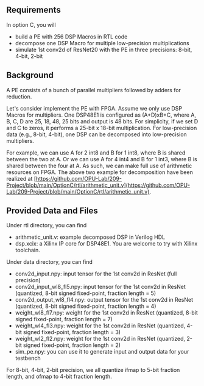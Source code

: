 ## Requirements

In option C, you will 
* build a PE with 256 DSP Macros in RTL code
* decompose one DSP Macro for multiple low-precision multiplications
* simulate 1st conv2d of ResNet20 with the PE in three precisions: 8-bit, 4-bit, 2-bit

## Background

A PE consists of a bunch of parallel multipliers followed by adders for reduction.

Let's consider implement the PE with FPGA.
Assume we only use DSP Macros for multipliers. 
One DSP48E1 is configured as (A+D)xB+C, where A, B, C, D are 25, 18, 48, 25 bits and output is 48 bits.
For simplicity, if we set D and C to zeros, it performs a 25-bit x 18-bit multiplication. 
For low-precision data (e.g., 8-bit, 4-bit), one DSP can be decomposed into low-precision multipliers.

For example, we can use A for 2 int8 and B for 1 int8, where B is shared between the two at A.
Or we can use A for 4 int4 and B for 1 int3, where B is shared between the four at A.
As such, we can make full use of arithmetic resources on FPGA.
The above two example for decomposition have been realized at [https://github.com/OPU-Lab/209-Project/blob/main/OptionC/rtl/arithmetic_unit.v](https://github.com/OPU-Lab/209-Project/blob/main/OptionC/rtl/arithmetic_unit.v).

## Provided Data and Files
Under rtl directory, you can find
* arithmetic_unit.v: example decomposed DSP in Verilog HDL 
* dsp.xcix: a Xilinx IP core for DSP48E1. You are welcome to try with Xilinx toolchain.

Under data directory, you can find
* conv2d_input.npy: input tensor for the 1st conv2d in ResNet (full precision)
* conv2d_input_wl8_fl5.npy: input tensor for the 1st conv2d in ResNet (quantized, 8-bit signed fixed-point, fraction length = 5)
* conv2d_output_wl8_fl4.npy: output tensor for the 1st conv2d in ResNet (quantized, 8-bit signed fixed-point, fraction length = 4)
* weight_wl8_fl7.npy: weight for the 1st conv2d in ResNet (quantized, 8-bit signed fixed-point, fraction length = 7)
* weight_wl4_fl3.npy: weight for the 1st conv2d in ResNet (quantized, 4-bit signed fixed-point, fraction length = 3)
* weight_wl2_fl2.npy: weight for the 1st conv2d in ResNet (quantized, 2-bit signed fixed-point, fraction length = 2)
* sim_pe.npy: you can use it to generate input and output data for your testbench

For 8-bit, 4-bit, 2-bit precision, we all quantize ifmap to 5-bit fraction length, and ofmap to 4-bit fraction length. 
